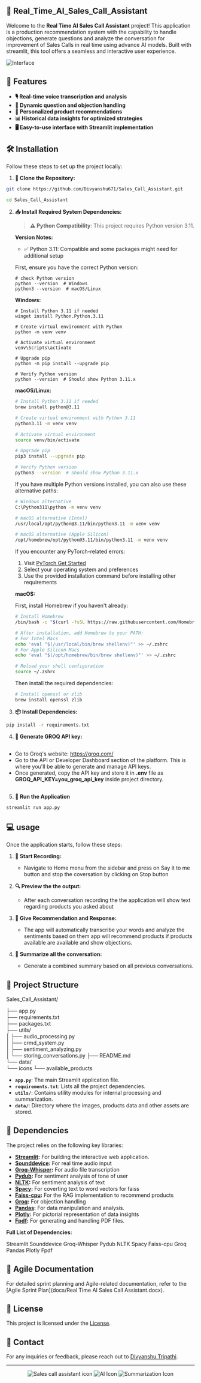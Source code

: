 ## 🧠 Real_Time_AI_Sales_Call_Assistant

Welcome to the **Real Time AI Sales Call Assistant** project! This application is a production recommendation system with the capability to handle objections, generate questions and analyze the conversation for improvement of Sales Calls in real time using advance AI models. Built with streamlit, this tool offers a seamless and interactive user experience.

![Interface](data/interface.png)

## 🚀 Features
- **🎙️ Real-time voice transcription and analysis**
- **🤖 Dynamic question and objection handling**
- **🔧 Personalized product recommendations**
- **📊 Historical data insights for optimized strategies**
- **🖥️ Easy-to-use interface with Streamlit implementation**

## 🛠️ Installation

Follow these steps to set up the project locally:


1. **🔀 Clone the Repository:**
```bash
git clone https://github.com/Divyanshu671/Sales_Call_Assistant.git
```
```bash
cd Sales_Call_Assistant
```

2. **📥 Install Required System Dependencies:**

   > **⚠️ Python Compatibility**: This project requires Python version 3.11. 

   **Version Notes:**
   - ✅ Python 3.11: Compatible and some packages might need for additional setup

   First, ensure you have the correct Python version:
   ```Command Prompt
   # check Python version
   python --version  # Windows
   python3 --version  # macOS/Linux
   ```

   **Windows:**
   ```Command Prompt
   # Install Python 3.11 if needed
   winget install Python.Python.3.11

   # Create virtual environment with Python
   python -m venv venv

   # Activate virtual environment
   venv\Scripts\activate

   # Upgrade pip
   python -m pip install --upgrade pip

   # Verify Python version
   python --version  # Should show Python 3.11.x
   ```

   **macOS/Linux:**
   ```bash
   # Install Python 3.11 if needed
   brew install python@3.11
   
   # Create virtual environment with Python 3.11
   python3.11 -m venv venv
   
   # Activate virtual environment
   source venv/bin/activate
   
   # Upgrade pip
   pip3 install --upgrade pip
   
   # Verify Python version
   python3 --version  # Should show Python 3.11.x
   ```


   If you have multiple Python versions installed, you can also use these alternative paths:
   ```bash
   # Windows alternative
   C:\Python311\python -m venv venv
   
   # macOS alternative (Intel)
   /usr/local/opt/python@3.11/bin/python3.11 -m venv venv
   
   # macOS alternative (Apple Silicon)
   /opt/homebrew/opt/python@3.11/bin/python3.11 -m venv venv
   ```

   If you encounter any PyTorch-related errors:
   1. Visit [PyTorch Get Started](https://pytorch.org/get-started/locally/)
   2. Select your operating system and preferences
   3. Use the provided installation command before installing other requirements

   **macOS:**
   
   First, install Homebrew if you haven't already:
   ```bash
   # Install Homebrew
   /bin/bash -c "$(curl -fsSL https://raw.githubusercontent.com/Homebrew/install/HEAD/install.sh)"
   
   # After installation, add Homebrew to your PATH:
   # For Intel Macs
   echo 'eval "$(/usr/local/bin/brew shellenv)"' >> ~/.zshrc
   # For Apple Silicon Macs
   echo 'eval "$(/opt/homebrew/bin/brew shellenv)"' >> ~/.zshrc
   
   # Reload your shell configuration
   source ~/.zshrc
   ```

   Then install the required dependencies:
   ```bash
   # Install openssl or zlib
   brew install openssl zlib
   
   ```

3. **📦 Install Dependencies:**

```bash
pip install -r requirements.txt
```

4. **🔑 Generate GROQ API key:**

##
- Go to Groq's website: https://groq.com/
- Go to the API or Developer Dashboard section of the platform. This is where you'll be able to generate and manage API keys.
- Once generated, copy the API key and store it in **.env** file as **GROQ_API_KEY=you_groq_api_key** inside project directory.
##

5. **🚀 Run the Application**

```bash
streamlit run app.py
```

## 💻 usage

Once the application starts, follow these steps:

1. **🎤 Start Recording:**
    - Navigate to Home menu from the sidebar and press on Say it to me button and stop the coversation by clicking on Stop button

2. **🔍 Preview the the output:**
    - After each conversation recording the the application will show text regarding products you asked about

3. **📑 Give Recommendation and Response:**
    - The app will automatically transcribe your words and analyze the sentiments based on them app will recommend products if products available are available and show objections.

4. **📝 Summarize all the conversation:**
    - Generate a combined summary based on all previous conversations.

## 📁 Project Structure

Sales_Call_Assistant/

├── app.py           
├── requirements.txt            
├── packages.txt            
├── utils/      
│  ├── audio_processing.py      
│  ├── crmd_system.py      
│  ├── sentiment_analyzing.py      
│  └── storing_conversations.py
├── README.md         
└── data/        
    └── icons
    └── available_products

- **`app.py`**: The main Streamlit application file.
- **`requirements.txt`**: Lists all the project dependencies.
- **`utils/`**: Contains utility modules for internal processing and summarization.
- **`data/`**: Directory where the images, products data and other assets are stored.

## 🧰 Dependencies

The project relies on the following key libraries:

- **[Streamlit](https://streamlit.io/):** For building the interactive web application.
- **[Sounddevice](https://pypi.org/project/sounddevice/):** For real time audio input
- **[Groq-Whisper](https://github.com/openai/whisper):** For audio file transcription
- **[Pydub](https://pypi.org/project/pydub/):** For sentiment analysis of tone of user
- **[NLTK](https://pypi.org/project/nltk/):** For sentiment analysis of text
- **[Spacy](https://pypi.org/project/spacy/):** For coverting text to word vectors for faiss
- **[Faiss-cpu](https://pypi.org/project/faiss-cpu/):** For the RAG implementation to recommend products
- **[Groq](https://github.com/groq/groq-python):** For objection handling
- **[Pandas](https://pandas.pydata.org/):** For data manipulation and analysis.
- **[Plotly](https://plotly.com/python/):** For pictorial representation of data insights
- **[Fpdf](https://pypi.org/project/fpdf/):** For generating and handling PDF files.


**Full List of Dependencies:**

Streamlit
Sounddevice
Groq-Whisper
Pydub
NLTK
Spacy
Faiss-cpu
Groq
Pandas
Plotly
Fpdf

## 📄 Agile Documentation

For detailed sprint planning and Agile-related documentation, refer to the [Agile Sprint Plan](docs/Real Time AI Sales Call Assistant.docx).

## 📝 License

This project is licensed under the [License](LICENSE.txt).

## 📧 Contact

For any inquiries or feedback, please reach out to [Divyanshu Tripathi](divyanshutripathi321@gmail.com).

---

<div align="center">
  <!-- <img src="https://img.icons8.com/?size=100&id=4aUvAATdDLe5&format=png&color=000000" alt="Sales call assistant icon" />  -->
  <img src="https://img.icons8.com/?size=100&id=uZrQP6cYos2I&format=png&color=000000" alt="Sales call assistant icon" /> 
  <img src="https://img.icons8.com/?size=100&id=8hZftPYJsM6h&format=png&color=000000" alt="AI Icon" /> 
  <img src="https://img.icons8.com/?size=100&id=1GEnKV6fhh62&format=png&color=000000" alt="Summarization Icon" />
</div>